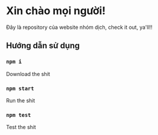 # Xin chào mọi người!

Đây là repository của website nhóm dịch, check it out, ya'll!!

## Hướng dẫn sử dụng

### `npm i`
Download the shit

### `npm start`

Run the shit

### `npm test`

Test the shit
